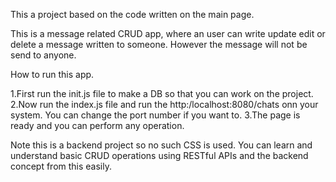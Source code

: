 This a project based on the code written on the main page.

This is a message related CRUD app, where an user can write update edit or delete a message written to someone. However the message will not be send to anyone. 

How to run this app.

1.First run the init.js file to make a DB so that you can work on the project.
2.Now run the index.js file and run the http:/localhost:8080/chats onn your system. You can change the port number if you want to.
3.The page is ready and you can perform any operation.

Note this is a backend project so no such CSS is used. You can learn and understand basic CRUD operations using RESTful APIs and the backend concept from this easily.
